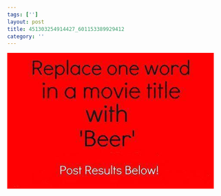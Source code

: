 ```yaml
---
tags: ['']
layout: post
title: 451303254914427_601153389929412
category: ''
---
```

![451303254914427_601153389929412](/uploads/2013-7-23-451303254914427_601153389929412.jpg)
